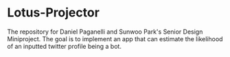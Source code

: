 # Lotus-Projector
The repository for Daniel Paganelli and Sunwoo Park's Senior Design Miniproject. The goal is to implement an app that can estimate the likelihood of an inputted twitter profile being a bot.
